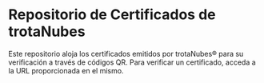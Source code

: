 # Repositorio de Certificados de trotaNubes

Este repositorio aloja los certificados emitidos por trotaNubes® para su verificación a través de códigos QR.
Para verificar un certificado, acceda a la URL proporcionada en el mismo.
